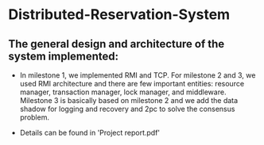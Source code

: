 # Distributed-Reservation-System


## The general design and architecture of the system implemented:

* In milestone 1, we implemented RMI and TCP. For milestone 2 and 3, we used RMI architecture and there are few important entities: resource manager, transaction manager, lock manager, and middleware. Milestone 3 is basically based on milestone 2 and we add the data shadow for logging and recovery and 2pc to solve the consensus problem.

* Details can be found in 'Project report.pdf'
